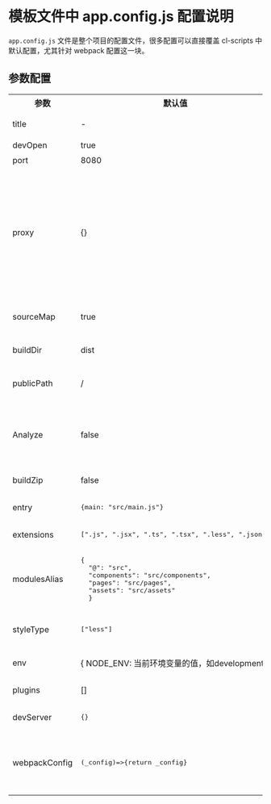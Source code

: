 # 模板文件中 app.config.js 配置说明

`app.config.js` 文件是整个项目的配置文件，很多配置可以直接覆盖 cl-scripts 中默认配置，尤其针对 webpack 配置这一块。

## 参数配置

<table>
<tr>
<th>参数</th><th>默认值</th><th>类型</th><th>说明</th>
</tr>

<tr>
<td>title</td>
<td>-</td>
<td>String</td>
<td>项目标题会初始化index.html里header头的title</td>
</tr>

<tr>
<td>devOpen</td>
<td>true</td>
<td>Boolean</td>
<td>开发环境是否自动打开浏览器</td>
</tr>

<tr>
<td>port</td>
<td>8080</td>
<td>Number</td>
<td>开发环境启动时的端口号</td>
</tr>

<tr>
<td>proxy</td>
<td>{}</td>
<td>Object</td>
<td>代理，示例：
<pre>

    {"/zzt_api/cwl_api/": {

      target: "http://cwldev.cm253.com",
      changeOrigin: true,
      pathRewrite: { "^/zzt_api/cwl_api/": "/" },
    }}

</pre>
</td>

</tr>

<tr>
<td>sourceMap</td>
<td>true</td>
<td>Boolean</td>
<td>生成环境是否生成.map后缀文件，方便生产环境报错时快速定位问题</td>
</tr>

<tr>
<td>buildDir</td>
<td>dist</td>
<td>String</td>
<td>build产生的静态资源目录名称</td>
</tr>

<tr>
<td>publicPath</td>
<td>/</td>
<td>String</td>
<td>index.html中静态资源引用的路径，可以是绝对也可以是域名</td>
</tr>

<tr>
<td>Analyze</td>
<td>false</td>
<td>Boolean</td>
<td>Build打包编译后是否开启构建包分析功能，设置打开后，每次编译后，都可以在http://127.0.0.1:8888/查看编译分析详细内容</td>
</tr>

<tr>
<td>buildZip</td>
<td>false</td>
<td>Boolean</td>
<td>是否开启build成功后自动把dist压缩成zip文件</td>
</tr>

<tr>
<td>entry</td>
<td><pre>{main: "src/main.js"}</pre></td>
<td>Object</td>
<td>iwebpack打包的入口, 多页面时设置多入口即可</td>
</tr>

<tr>
<td>extensions</td>
<td><pre>[".js", ".jsx", ".ts", ".tsx", ".less", ".json"]</pre></td>
<td>Array</td>
<td>i项目中引用文件时可以省略的后缀名</td>
</tr>

<tr>
<td>modulesAlias</td>
<td><pre>{
  "@": "src", 
  "components": "src/components", 
  "pages": "src/pages", 
  "assets": "src/assets"
  }</pre></td>
<td>Object</td>
<td>项目中引用文件路径前缀别名，无需“../../”</td>
</tr>

<tr>
<td>styleType</td>
<td><pre>["less"]</pre></td>
<td>Array</td>
<td>项目中包含的CSS 扩展语言，默认支持Less，如果换成sass可以直接["sass"]</td>
</tr>

<tr>
<td>env</td>
<td>{
  NODE_ENV: 当前环境变量的值，如development
}</td>
<td>Array</td>
<td>当前的环境变量，项目中科院通过process.env. 键值获取</td>
</tr>

<tr>
<td>plugins</td>
<td>[]</td>
<td>Array</td>
<td>给webpack的plugins添加额外的配置插件</td>
</tr>

<tr>
<td>devServer</td>
<td><pre>{}</pre></td>
<td>Object</td>
<td>覆盖devServer的配置信息, 无特殊需求无需修改</td>
</tr>

<tr>
<td>webpackConfig</td>
<td><pre>(_config)=>{return _config}</pre></td>
<td>Function</td>
<td>架手架会把当前的环境下的webpack配置以参数的形式提供出来，然后修改后，再返回。一般情况话不需要设置，除非要做大量改动。</td>
</tr>

</table>
